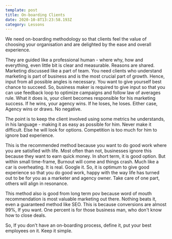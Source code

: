 ```yaml
---
template: post
title: On-boarding Clients
date: 2020-10-8T13:23:58.193Z
category: Lessons
---
```

We need on-boarding methodology so that clients feel the value of choosing your organisation and are delighted by the ease and overall experience.

They are guided like a professional human - where why, how and everything, even little bit is clear and measurable. Reasons are shared. Marketing discussed like a part of team. You need clients who understand marketing is part of business and is the most crucial part of growth. Hence, input from all possible angles is necessary. You want to give yourself best chance to succeed. So, business maker is required to give input so that you can use feedback loop to optimize campaigns and follow law of averages rule. What it does is, your client becomes responsible for his marketing success. If he wins, your agency wins. If he loses, he loses. Either case, Agency wins or draws. No negative.

The point is to keep the client involved using some metrics he understands, in his language - making it as easy as possible for him. Never make it difficult. Else he will look for options. Competition is too much for him to ignore bad experience.

This is the recommended method because you want to do good work where you are satisfied with life. Most often than not, businesses ignore this because they want to earn quick money. In short term, it is good option. But within small time-frame, Burnout will come and things crash. Much like a car is overheating. It is real. Google it. So, it is optimum to give good experience so that you do good work, happy with the way life has turned out to be for you as a marketer and agency owner. Take care of one part, others will align in resonance.

This method also is good from long term pov because word of mouth recommendation is most valuable marketing out there. Nothing beats it, even a guaranteed method like SEO. This is because conversions are almost 99%, If you want. One percent is for those business man, who don't know how to close deals.

So, If you don't have an on-boarding process, define it, put your best employees on it. Keep it simple.
